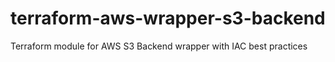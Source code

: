 # terraform-aws-wrapper-s3-backend
Terraform module for AWS S3 Backend wrapper with IAC best practices
